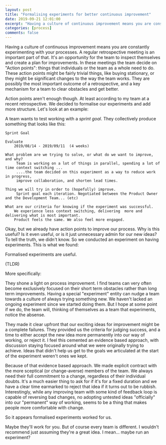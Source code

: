 ```yaml
---
layout: post
title: "Formalising experiments for better continuous improvement"
date: 2019-09-21 12:01:00
excerpt: "Having a culture of continuous improvement means you are constantly experimenting with your processes. A regular retrospective meeting is an important part of that. It's an opportunity for the team to inspect themselves and create a plan for improvements. In these meetings the team decide on 'Action points': things that individuals or the team as a whole need to do. But we took it a step further and started conducting defined and formalised experiments. Let's see how our experiment-experiment went."
categories: [process]
comments: false
---
```



Having a culture of continuous improvement means you are constantly experimenting with your processes. A regular retrospective meeting is an important part of that. It's an opportunity for the team to inspect themselves and create a plan for improvements. In these meetings the team decide on "Action points": things that individuals or the team as a whole need to do. These action points might be fairly trivial things, like buying stationary, or they might be significant changes to the way the team works. They are possibly the most important outcome of a retrospective, and a key mechanism for a team to clear obstacles and get better.

Action points aren't enough though. At least according to my team at a recent retrospective. We decided to formalise our experiments and add more structure. Let's look at an example:

A team wants to test working with a *sprint goal*. They collectively produce something that looks like this: 

    Sprint Goal
     
    Evaluate
        2019/08/14 - 2019/09/11  (4 weeks)
    
    What problem are we trying to solve, or what do we want to improve, and why?
         Team is working on a lot of things in parallel, spending a lot of time context switching ...
         ....the team decided on this experiment as a way to reduce work in progress,
         improve collaboration, and shorten lead times.

    Thing we will try in order to (hopefully) improve.
         Sprint goal each iteration. Negotiated between the Product Owner and the Development Team... (etc)
         
    What are our criteria for knowing if the experiment was successful.
        We experience less context switching, delivering  more and delivering what is most important.
        Product feels the same. We also feel more engaged.

Okay, but we already have action points to improve our process. Why is this useful? Is it even useful, or is it just unnecessary admin for our new ideas? To tell the truth, we didn't know. So we conducted an experiment on having experiments. This is what we found:

Formalised experiments are useful.

(TLDR)

More specifically:

They shone a light on process improvement. I find teams can very often become exclusively focused on their short term obstacles rather than long term improvements. Having a special "experiment" entity can nudge a team towards a culture of always trying something new. We haven't lacked an ongoing experiment since we started doing them. But I hope at some point if we do, the team will, thinking of themselves as a team that experiments, notice the absense.

They made it clear upfront that our exciting ideas for improvement might be a complete failures. They provided us the criteria for judging success, and a time to either accept the new idea more permanently into our way of working, or reject it. I feel this cemented an evidence based approach, with discussion staying focused around what we were originally trying to achieve. Ideas that didn't help us get to the goals we articulated at the start of the experiment weren't ones we kept.

Because of that evidence based approach. We made explicit contract with the more sceptical (or change-averse) members of the team. We always need their full commitment to a change, regardless of their individual doubts. It's a much easier thing to ask for if it's for a fixed duration and we have a clear time earmarked to reject that idea if it turns out to be rubbish. Interestingly, while any improving team with some kind of feedback loop is capable of reversing bad changes, no adopting untested ideas "officially" into our "permanent" way of working, seems to be a thing that makes people more comfortable with change.

So it appears formalised experiments worked for us.

Maybe they'll work for you. But of course every team is different. I wouldn't recommend just assuming they're a great idea. I mean... maybe run an experiment?

